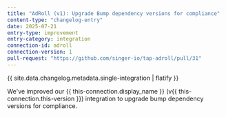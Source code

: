 ```yaml
---
title: "AdRoll (v1): Upgrade Bump dependency versions for compliance"
content-type: "changelog-entry"
date: 2025-07-21
entry-type: improvement
entry-category: integration
connection-id: adroll
connection-version: 1
pull-request: "https://github.com/singer-io/tap-adroll/pull/31"
---
```

{{ site.data.changelog.metadata.single-integration | flatify }}

We've improved our {{ this-connection.display_name }} (v{{ this-connection.this-version }}) integration to upgrade bump dependency versions for compliance.